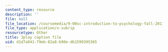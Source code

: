```yaml
---
content_type: resource
description: ''
file: null
file_location: /coursemedia/9-00sc-introduction-to-psychology-fall-2011/d1d7a94179eb82a8b90edb1599395365_t73rjeOj0eY.srt
file_type: application/x-subrip
resourcetype: Other
title: 3play caption file
uid: d1d7a941-79eb-82a8-b90e-db1599395365
---
```

